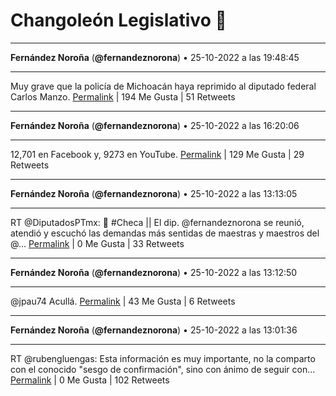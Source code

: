 # Changoleón Legislativo 🙈
*****
**Fernández Noroña** (**@fernandeznorona**) • 25-10-2022 a las 19:48:45
*****
Muy grave que la policía de Michoacán haya reprimido al diputado federal Carlos Manzo.
[Permalink](https://twitter.com/fernandeznorona/status/1585116196474871808) | 194 Me Gusta | 51 Retweets
*****
**Fernández Noroña** (**@fernandeznorona**) • 25-10-2022 a las 16:20:06
*****
12,701 en Facebook y, 9273 en YouTube.
[Permalink](https://twitter.com/fernandeznorona/status/1585063685571375104) | 129 Me Gusta | 29 Retweets
*****
**Fernández Noroña** (**@fernandeznorona**) • 25-10-2022 a las 13:13:05
*****
RT @DiputadosPTmx: 📌 #Checa || El dip. @fernandeznorona se reunió, atendió y escuchó las demandas más sentidas de maestras y maestros del @…
[Permalink](https://twitter.com/fernandeznorona/status/1585016621948895232) | 0 Me Gusta | 33 Retweets
*****
**Fernández Noroña** (**@fernandeznorona**) • 25-10-2022 a las 13:12:50
*****
@jpau74 Acullá.
[Permalink](https://twitter.com/fernandeznorona/status/1585016559814463488) | 43 Me Gusta | 6 Retweets
*****
**Fernández Noroña** (**@fernandeznorona**) • 25-10-2022 a las 13:01:36
*****
RT @rubengluengas: Esta información es muy importante, no la comparto con el conocido "sesgo de confirmación", sino con ánimo de seguir con…
[Permalink](https://twitter.com/fernandeznorona/status/1585013731926605824) | 0 Me Gusta | 102 Retweets